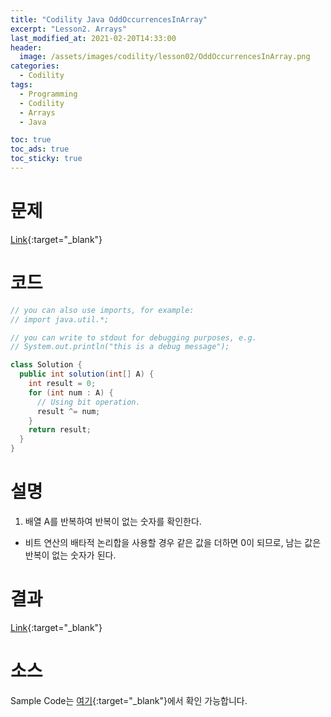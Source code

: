 ```yaml
---
title: "Codility Java OddOccurrencesInArray"
excerpt: "Lesson2. Arrays"
last_modified_at: 2021-02-20T14:33:00
header:
  image: /assets/images/codility/lesson02/OddOccurrencesInArray.png
categories:
  - Codility
tags:
  - Programming
  - Codility
  - Arrays
  - Java

toc: true
toc_ads: true
toc_sticky: true
---
```

# 문제
[Link](https://app.codility.com/programmers/lessons/2-arrays/odd_occurrences_in_array/){:target="_blank"}

# 코드
```java
// you can also use imports, for example:
// import java.util.*;

// you can write to stdout for debugging purposes, e.g.
// System.out.println("this is a debug message");

class Solution {
  public int solution(int[] A) {
    int result = 0;
    for (int num : A) {
      // Using bit operation.
      result ^= num;
    }
    return result;
  }
}
```

# 설명
1. 배열 A를 반복하여 반복이 없는 숫자를 확인한다.
- 비트 연산의 배타적 논리합을 사용할 경우 같은 값을 더하면 0이 되므로, 남는 값은 반복이 없는 숫자가 된다.

# 결과
[Link](https://app.codility.com/demo/results/trainingPK5C7W-QF2/){:target="_blank"}

# 소스
Sample Code는 [여기](https://github.com/GracefulSoul/codility/blob/master/src/main/java/gracefulsoul/lesson02/OddOccurrencesInArray.java){:target="_blank"}에서 확인 가능합니다.